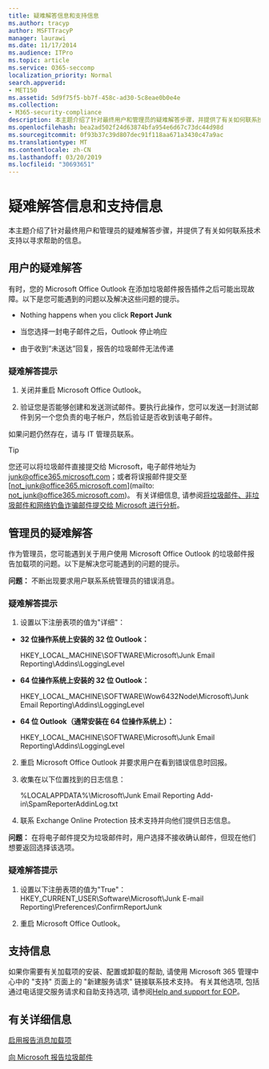 ```yaml
---
title: 疑难解答信息和支持信息
ms.author: tracyp
author: MSFTTracyP
manager: laurawi
ms.date: 11/17/2014
ms.audience: ITPro
ms.topic: article
ms.service: O365-seccomp
localization_priority: Normal
search.appverid:
- MET150
ms.assetid: 5d9f75f5-bb7f-458c-ad30-5c8eae0b0e4e
ms.collection:
- M365-security-compliance
description: 本主题介绍了针对最终用户和管理员的疑难解答步骤，并提供了有关如何联系技术支持以寻求帮助的信息。
ms.openlocfilehash: bea2ad502f24d63874bfa954e6d67c73dc44d98d
ms.sourcegitcommit: 0f93b37c39d807dec91f118aa671a3430c47a9ac
ms.translationtype: MT
ms.contentlocale: zh-CN
ms.lasthandoff: 03/20/2019
ms.locfileid: "30693651"
---
```

# <a name="troubleshooting-and-support-information"></a>疑难解答信息和支持信息

本主题介绍了针对最终用户和管理员的疑难解答步骤，并提供了有关如何联系技术支持以寻求帮助的信息。
  
## <a name="troubleshooting-for-users"></a>用户的疑难解答

有时，您的 Microsoft Office Outlook 在添加垃圾邮件报告插件之后可能出现故障。以下是您可能遇到的问题以及解决这些问题的提示。 
  
- Nothing happens when you click **Report Junk**
    
- 当您选择一封电子邮件之后，Outlook 停止响应
    
- 由于收到“未送达”回复，报告的垃圾邮件无法传递
    
### <a name="troubleshooting-tip"></a>疑难解答提示

1. 关闭并重启 Microsoft Office Outlook。
    
2. 验证您是否能够创建和发送测试邮件。要执行此操作，您可以发送一封测试邮件到另一个您负责的电子帐户，然后验证是否收到该电子邮件。
    
如果问题仍然存在，请与 IT 管理员联系。
  
> [!TIP]
> 您还可以将垃圾邮件直接提交给 Microsoft，电子邮件地址为 [junk@office365.microsoft.com](mailto:junk@office365.microsoft.com)；或者将误报邮件提交至 [not_junk@office365.microsoft.com](mailto: not_junk@office365.microsoft.com)。 有关详细信息, 请参阅[将垃圾邮件、非垃圾邮件和网络钓鱼诈骗邮件提交给 Microsoft 进行分析](submit-spam-non-spam-and-phishing-scam-messages-to-microsoft-for-analysis.md)。 
  
## <a name="troubleshooting-for-administrators"></a>管理员的疑难解答

作为管理员，您可能遇到关于用户使用 Microsoft Office Outlook 的垃圾邮件报告加载项的问题。以下是解决您可能遇到的问题的提示。 
  
 **问题：** 不断出现要求用户联系系统管理员的错误消息。 
  
### <a name="troubleshooting-tip"></a>疑难解答提示

1. 设置以下注册表项的值为"详细"：
    
  - **32 位操作系统上安装的 32 位 Outlook：**
    
    HKEY_LOCAL_MACHINE\SOFTWARE\Microsoft\Junk Email Reporting\Addins\LoggingLevel
    
  - **64 位操作系统上安装的 32 位 Outlook：**
    
    HKEY_LOCAL_MACHINE\SOFTWARE\Wow6432Node\Microsoft\Junk Email Reporting\Addins\LoggingLevel
    
  - **64 位 Outlook（通常安装在 64 位操作系统上）：**
    
    HKEY_LOCAL_MACHINE\SOFTWARE\Microsoft\Junk Email Reporting\Addins\LoggingLevel
    
2. 重启 Microsoft Office Outlook 并要求用户在看到错误信息时回报。
    
3. 收集在以下位置找到的日志信息： 
    
    %LOCALAPPDATA%\Microsoft\Junk Email Reporting Add-in\SpamReporterAddinLog.txt
    
4. 联系 Exchange Online Protection 技术支持并向他们提供日志信息。 
    
 **问题：** 在将电子邮件提交为垃圾邮件时，用户选择不接收确认邮件，但现在他们想要返回选择该选项。 
  
### <a name="troubleshooting-tip"></a>疑难解答提示

1. 设置以下注册表项的值为"True"：HKEY_CURRENT_USER\Software\Microsoft\Junk E-mail Reporting\Preferences\ConfirmReportJunk
    
2. 重启 Microsoft Office Outlook。
    
## <a name="support-information"></a>支持信息

如果你需要有关加载项的安装、配置或卸载的帮助, 请使用 Microsoft 365 管理中心中的 "支持" 页面上的 "新建服务请求" 链接联系技术支持。 有关其他选项, 包括通过电话提交服务请求和自助支持选项, 请参阅[Help and support for EOP](eop/help-and-support-for-eop.md)。
  
## <a name="for-more-information"></a>有关详细信息

[启用报告消息加载项](https://support.office.com/article/4250c4bc-6102-420b-9e0a-a95064837676)
  
[向 Microsoft 报告垃圾邮件](report-junk-email-messages-to-microsoft.md)
  

